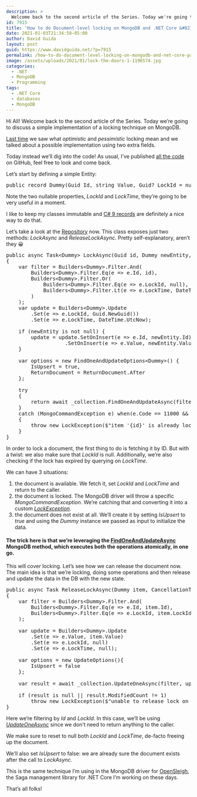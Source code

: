 ```yaml
---
description: >
  Welcome back to the second article of the Series. Today we're going to discuss a simple implementation of a locking technique on MongoDB.
id: 7915
title: 'How to do Document-level locking on MongoDB and .NET Core &#8211; part 2'
date: 2021-01-03T21:34:58-05:00
author: David Guida
layout: post
guid: https://www.davidguida.net/?p=7915
permalink: /how-to-do-document-level-locking-on-mongodb-and-net-core-part-2/
image: /assets/uploads/2021/01/lock-the-doors-1-1196574.jpg
categories:
  - .NET
  - MongoDB
  - Programming
tags:
  - .NET Core
  - databases
  - MongoDB
---
```

Hi All! Welcome back to the second article of the Series. Today we&#8217;re going to discuss a simple implementation of a locking technique on MongoDB.

<a href="https://www.davidguida.net/how-to-do-document-level-locking-on-mongodb-and-net-core-part-1/" target="_blank" rel="noreferrer noopener">Last time</a> we saw what _optimistic_ and _pessimistic_ locking mean and we talked about a possible implementation using two extra fields.

Today instead we&#8217;ll dig into the code! As usual, I&#8217;ve published <a href="https://github.com/mizrael/MongoLocks" target="_blank" rel="noreferrer noopener">all the code</a> on GitHub, feel free to look and come back.

Let&#8217;s start by defining a simple Entity:

<pre class="EnlighterJSRAW" data-enlighter-language="csharp" data-enlighter-theme="" data-enlighter-highlight="" data-enlighter-linenumbers="" data-enlighter-lineoffset="" data-enlighter-title="" data-enlighter-group="">public record Dummy(Guid Id, string Value, Guid? LockId = null, DateTime? LockTime = null);</pre>

Note the two nullable properties, _LockId_ and _LockTime_, they&#8217;re going to be very useful in a moment.

I like to keep my classes immutable and <a href="https://docs.microsoft.com/en-us/dotnet/csharp/whats-new/csharp-9?WT.mc_id=DOP-MVP-5003878#record-types" target="_blank" rel="noreferrer noopener">C# 9 records</a> are definitely a nice way to do that.

Let&#8217;s take a look at the <a href="https://github.com/mizrael/MongoLocks/blob/main/MongoLocks/DummyRepository.cs" target="_blank" rel="noreferrer noopener">Repository</a> now. This class exposes just two methods: _LockAsync_ and _ReleaseLockAsync._ Pretty self-explanatory, aren&#8217;t they 😀

<pre class="EnlighterJSRAW" data-enlighter-language="csharp" data-enlighter-theme="" data-enlighter-highlight="" data-enlighter-linenumbers="" data-enlighter-lineoffset="" data-enlighter-title="" data-enlighter-group="">public async Task&lt;Dummy> LockAsync(Guid id, Dummy newEntity, CancellationToken cancellationToken = default)
{
	var filter = Builders&lt;Dummy>.Filter.And(
		Builders&lt;Dummy>.Filter.Eq(e => e.Id, id),
		Builders&lt;Dummy>.Filter.Or(
			Builders&lt;Dummy>.Filter.Eq(e => e.LockId, null),
			Builders&lt;Dummy>.Filter.Lt(e => e.LockTime, DateTime.UtcNow - _lockMaxDuration)
		)
	);
	var update = Builders&lt;Dummy>.Update
		.Set(e => e.LockId, Guid.NewGuid())
		.Set(e => e.LockTime, DateTime.UtcNow);
	
	if (newEntity is not null) {
		update = update.SetOnInsert(e => e.Id, newEntity.Id)
			       .SetOnInsert(e => e.Value, newEntity.Value);
	}
		
	var options = new FindOneAndUpdateOptions&lt;Dummy>() {
	    IsUpsert = true,
	    ReturnDocument = ReturnDocument.After
	};

	try
	{
		return await _collection.FindOneAndUpdateAsync(filter, update, options, cancellationToken);
	}
	catch (MongoCommandException e) when(e.Code == 11000 && e.CodeName == "DuplicateKey")
	{
		throw new LockException($"item '{id}' is already locked");
	}
}</pre>

In order to lock a document, the first thing to do is fetching it by ID. But with a twist: we also make sure that _LockId_ is null. Additionally, we&#8217;re also checking if the lock has expired by querying on _LockTime_.

We can have 3 situations:

  1. the document is available. We fetch it, set _LockId_ and _LockTime_ and return to the caller. 
  2. the document is locked. The MongoDB driver will throw a specific _MongoCommandException_. We&#8217;re catching that and converting it into a custom _<a href="https://github.com/mizrael/MongoLocks/blob/main/MongoLocks/LockException.cs" target="_blank" rel="noreferrer noopener">LockException</a>_.
  3. the document does not exist at all. We&#8217;ll create it by setting _IsUpsert_ to _true_ and using the _Dummy_ instance we passed as input to initialize the data.

#### The trick here is that we&#8217;re leveraging the <a href="https://api.mongodb.com/csharp/current/html/M_MongoDB_Driver_IMongoCollection_1_FindOneAndUpdateAsync__1.htm" target="_blank" rel="noreferrer noopener">FindOneAndUpdateAsync </a>MongoDB method, which executes both the operations atomically, in one go.

This will cover locking. Let&#8217;s see how we can release the document now. The main idea is that we&#8217;re locking, doing some operations and then release and update the data in the DB with the new state.

<pre class="EnlighterJSRAW" data-enlighter-language="csharp" data-enlighter-theme="" data-enlighter-highlight="" data-enlighter-linenumbers="" data-enlighter-lineoffset="" data-enlighter-title="" data-enlighter-group="">public async Task ReleaseLockAsync(Dummy item, CancellationToken cancellationToken = default)
{
	var filter = Builders&lt;Dummy>.Filter.And(
		Builders&lt;Dummy>.Filter.Eq(e => e.Id, item.Id),
		Builders&lt;Dummy>.Filter.Eq(e => e.LockId, item.LockId)
	);

	var update = Builders&lt;Dummy>.Update
		.Set(e => e.Value, item.Value)
		.Set(e => e.LockId, null)
		.Set(e => e.LockTime, null);
	
	var options = new UpdateOptions(){
		IsUpsert = false
	};

	var result = await _collection.UpdateOneAsync(filter, update, options, cancellationToken);
	
	if (result is null || result.ModifiedCount != 1)
		throw new LockException($"unable to release lock on item '{item.Id}'");
}</pre>

Here we&#8217;re filtering by _Id_ and _LockId_. In this case, we&#8217;ll be using _<a href="https://api.mongodb.com/csharp/current/html/M_MongoDB_Driver_IMongoCollection_1_UpdateOneAsync.htm" target="_blank" rel="noreferrer noopener">UpdateOneAsync</a>_ since we don&#8217;t need to return anything to the caller. 

We make sure to reset to null both _LockId_ and _LockTime_, de-facto freeing up the document.

We&#8217;ll also set _IsUpsert_ to false: we are already sure the document exists after the call to _LockAsync._

This is the same technique I&#8217;m using in the MongoDB driver for <a href="https://github.com/mizrael/OpenSleigh" target="_blank" rel="noreferrer noopener">OpenSleigh</a>, the Saga management library for .NET Core I&#8217;m working on these days.

That&#8217;s all folks!

<div class="post-details-footer-widgets">
</div>